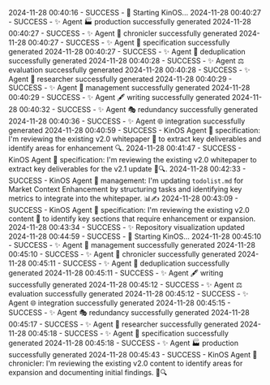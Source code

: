 2024-11-28 00:40:16 - SUCCESS - 🌟 Starting KinOS...
2024-11-28 00:40:27 - SUCCESS - ✨ Agent 🏭 production successfully generated
2024-11-28 00:40:27 - SUCCESS - ✨ Agent 📜 chronicler successfully generated
2024-11-28 00:40:27 - SUCCESS - ✨ Agent 📌 specification successfully generated
2024-11-28 00:40:27 - SUCCESS - ✨ Agent 👥 deduplication successfully generated
2024-11-28 00:40:28 - SUCCESS - ✨ Agent ⚖️ evaluation successfully generated
2024-11-28 00:40:28 - SUCCESS - ✨ Agent 🔬 researcher successfully generated
2024-11-28 00:40:29 - SUCCESS - ✨ Agent 🧭 management successfully generated
2024-11-28 00:40:29 - SUCCESS - ✨ Agent 🖋️ writing successfully generated
2024-11-28 00:40:32 - SUCCESS - ✨ Agent 🎭 redundancy successfully generated
2024-11-28 00:40:36 - SUCCESS - ✨ Agent 🌐 integration successfully generated
2024-11-28 00:40:59 - SUCCESS - KinOS Agent 📌 specification: I'm reviewing the existing v2.0 whitepaper 📄 to extract key deliverables and identify areas for enhancement 🔍.
2024-11-28 00:41:47 - SUCCESS - KinOS Agent 📌 specification: I'm reviewing the existing v2.0 whitepaper to extract key deliverables for the v2.1 update 📄🔍.
2024-11-28 00:42:33 - SUCCESS - KinOS Agent 🧭 management: I'm updating `todolist.md` for Market Context Enhancement by structuring tasks and identifying key metrics to integrate into the whitepaper. 📊✍️
2024-11-28 00:43:09 - SUCCESS - KinOS Agent 📌 specification: I'm reviewing the existing v2.0 content 📖 to identify key sections that require enhancement or expansion.
2024-11-28 00:43:34 - SUCCESS - ✨ Repository visualization updated
2024-11-28 00:44:59 - SUCCESS - 🌟 Starting KinOS...
2024-11-28 00:45:10 - SUCCESS - ✨ Agent 🧭 management successfully generated
2024-11-28 00:45:10 - SUCCESS - ✨ Agent 📜 chronicler successfully generated
2024-11-28 00:45:11 - SUCCESS - ✨ Agent 👥 deduplication successfully generated
2024-11-28 00:45:11 - SUCCESS - ✨ Agent 🖋️ writing successfully generated
2024-11-28 00:45:12 - SUCCESS - ✨ Agent ⚖️ evaluation successfully generated
2024-11-28 00:45:12 - SUCCESS - ✨ Agent 🌐 integration successfully generated
2024-11-28 00:45:15 - SUCCESS - ✨ Agent 🎭 redundancy successfully generated
2024-11-28 00:45:17 - SUCCESS - ✨ Agent 🔬 researcher successfully generated
2024-11-28 00:45:18 - SUCCESS - ✨ Agent 📌 specification successfully generated
2024-11-28 00:45:18 - SUCCESS - ✨ Agent 🏭 production successfully generated
2024-11-28 00:45:43 - SUCCESS - KinOS Agent 📜 chronicler: I'm reviewing the existing v2.0 content to identify areas for expansion and documenting initial findings. 📄🔍
